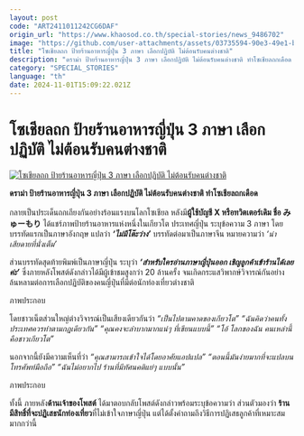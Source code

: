 ```yaml
---
layout: post
code: "ART2411011242CG6DAF"
origin_url: "https://www.khaosod.co.th/special-stories/news_9486702"
image: "https://github.com/user-attachments/assets/03735594-90e3-49e1-bf7b-cf5b58d12496"
title: "โซเชียลถก ป้ายร้านอาหารญี่ปุ่น 3 ภาษา เลือกปฏิบัติ ไม่ต้อนรับคนต่างชาติ"
description: "ดราม่า ป้ายร้านอาหารญี่ปุ่น 3 ภาษา เลือกปฏิบัติ ไม่ต้อนรับคนต่างชาติ ทำโซเชียลถกเดือด - ข่าวสด"
category: "SPECIAL_STORIES"
language: "th"
date: 2024-11-01T15:09:22.021Z
---
```


# โซเชียลถก ป้ายร้านอาหารญี่ปุ่น 3 ภาษา เลือกปฏิบัติ ไม่ต้อนรับคนต่างชาติ

[![โซเชียลถก ป้ายร้านอาหารญี่ปุ่น 3 ภาษา เลือกปฏิบัติ ไม่ต้อนรับคนต่างชาติ](https://www.khaosod.co.th/wpapp/uploads/2024/11/Ga-yfbCboAAUGAU.jpg11142.jpg "โซเชียลถก ป้ายร้านอาหารญี่ปุ่น 3 ภาษา เลือกปฏิบัติ ไม่ต้อนรับคนต่างชาติ")](https://www.khaosod.co.th/wpapp/uploads/2024/11/Ga-yfbCboAAUGAU.jpg11142.jpg)



**ดราม่า ป้ายร้านอาหารญี่ปุ่น 3 ภาษา เลือกปฏิบัติ ไม่ต้อนรับคนต่างชาติ ทำโซเชียลถกเดือด**

กลายเป็นประเด็นถกเถียงกันอย่างร้อนแรงบนโลกโซเชียล หลังมี**ผู้ใช้บัญชี X หรือทวิตเตอร์เดิม ชื่อ みゅーもり** ได้แชร์ภาพป้ายร้านอาหารแห่งหนึ่งในเกียวโต ประเทศญี่ปุ่น ระบุข้อความ 3 ภาษา โดยบรรทัดแรกเป็นภาษาอังกฤษ แปลว่า _**‘ไม่มีโต๊ะว่าง’**_ บรรทัดต่อมาเป็นภาษาจีน หมายความว่า _‘น่าเสียดายที่นั่งเต็ม’_



ส่วนบรรทัดสุดท้ายพิมพ์เป็นภาษาญี่ปุ่น ระบุว่า **_‘สำหรับใครอ่านภาษาญี่ปุ่นออก เชิญลูกค้าเข้าร้านได้เลยค่ะ’_** ซึ่งภายหลังโพสต์ดังกล่าวได้มีผู้เข้าชมสูงกว่า 20 ล้านครั้ง จนเกิดกระแสวิพากษ์วิจารณ์กันอย่างล้นหลามต่อการเลือกปฏิบัติของคนญี่ปุ่นที่มีต่อนักท่องเที่ยวต่างชาติ

ภาพประกอบ

โดยชาวเน็ตส่วนใหญ่ต่างวิจารณ์เป็นเสียงเดียวกันว่า _“เป็นไปตามคาดของเกียวโต” “ฉันคิดว่าคนทั้งประเทศควรทำตามกฎเดียวกัน” “คุณคงจะลำบากมากแน่ๆ ที่เขียนแบบนี้” “โอ้ โลกของฉัน คนเหล่านี้คือชาวเกียวโต”_

นอกจากนี้ยังมีความเห็นที่ว่า _“คุณสามารถเข้าใจได้โดยอาศัยแอปแปล” “ตอนนี้มันง่ายมากที่จะแปลบนโทรศัพท์มือถือ” “ฉันไม่อยากไป ร้านที่มีทัศนคติแย่ๆ แบบนั้น”_

ภาพประกอบ

ทั้งนี้ ภายหลัง**ด้านเจ้าของโพสต์** ได้มาตอบกลับโพสต์ดังกล่าวพร้อมระบุข้อความว่า ส่วนตัวมองว่า **ร้านมีสิทธิ์ที่จะปฏิเสธนักท่องเที่ยว**ที่ไม่เข้าใจภาษาญี่ปุ่น แต่ได้ตั้งคำถามถึงวิธีการปฏิเสธลูกค้าที่เหมาะสมมากกว่านี้
